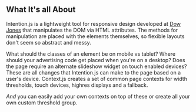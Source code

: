 <article id="pitch">
   <h2 alt="Overview">What It's all About</h2>
   <p>Intention.js is a lightweight tool for responsive design developed at <a href="https://github.com/dowjones">Dow Jones</a> that manipulates the DOM via HTML attributes. The methods for manipulation are placed with the elements themselves, so flexible layouts don't seem so abstract and messy.</p>
   <p>What should the classes of an element be on mobile vs tablet? Where should your advertising code get placed when you're on a desktop? Does the page require an alternate slideshow widget on touch enabled devices? These are all changes that Intention.js can make to the page based on a user's device. Context.js creates a set of common page contexts for width thresholds, touch devices, highres displays and a fallback.</p>
   <p><i>And</i> you can easily add your own contexts on top of these or create all your own custom threshold group.</p>
</article>